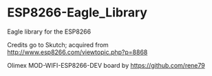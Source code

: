 # ESP8266-Eagle_Library
Eagle library for the ESP8266

Credits go to Skutch; acquired from http://www.esp8266.com/viewtopic.php?p=8868

Olimex MOD-WIFI-ESP8266-DEV board by https://github.com/rene79
